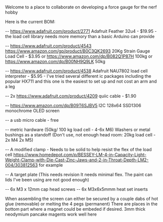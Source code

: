 Welcome to a place to collaborate on developing a force gauge for the nerf hobby





Here is the current BOM:

-- https://www.adafruit.com/product/2771  Adafruit Feather 32u4 - $19.95 - the load cell library needs more memory than a basic Arduino can provide

-- https://www.adafruit.com/product/4543 https://www.amazon.com/gp/product/B0C3QK2693 20Kg Strain Gauge Load Cell - $3.95 or https://www.amazon.com/dp/B082Q1P87H 100kg or https://www.amazon.com/dp/B00NH9Q9LK 50kg 

-- https://www.adafruit.com/product/4538 Adafruit NAU7802 load cell interpreter - $5.95 - I've tried several different ic packages including the popular HX711 and this one is the easiest to set up and not cost an arm and a leg 

-- 2x https://www.adafruit.com/product/4209 quiic cable - $1.90

-- https://www.amazon.com/dp/B09T6SJBV5 I2C 128x64 SSD1306 monochrome OLED screen 

-- a usb micro cable - free

-- metric hardware (50kg/ 100 kg load cell - 4-6x M6) Washers or metal bushings as a standoff (Don't use, not enough head room: 20kg load cell - 2x M4 2x M5)

-- A modified clamp - Needs to be solid to help resist the flex of the load cell https://www.homedepot.com/p/BESSEY-LM-4-in-Capacity-Light-Weight-Clamp-with-Die-Cast-Zinc-Jaws-and-2-in-Throat-Depth-LM2-004/303812563 for example

-- A target plate (This needs revision It needs minimal flex. The paint can lids I've been using are not good enough) 


-- 6x M3 x 12mm cap head screws 
-- 6x M3x6x5mmm heat set inserts 

When assembling the screen can either be secured by a couple dabs of hot glue (removable) or melting the 4 pegs (permanent) 
There are places in the bottom part where a magnet could be embeded if desired. 3mm thick neodymium pancake magents work well here 
